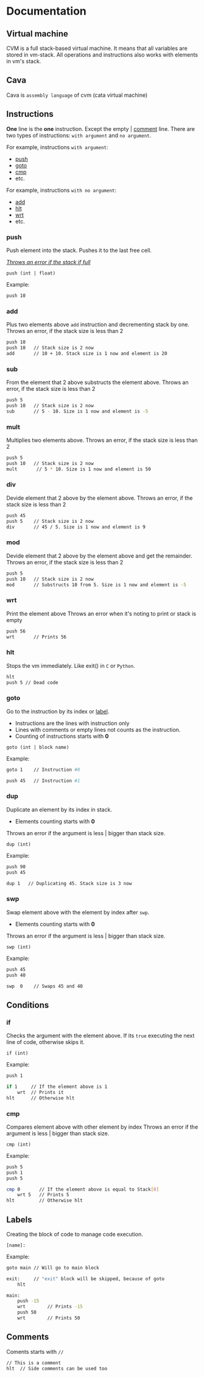 # Documentation

## Virtual machine

CVM is a full stack-based virtual machine. It means that all variables are stored in vm-stack. All operations and instructions also works with elements in vm's stack.

## Cava

Cava is `assembly language` of cvm (cata virtual machine)

## Instructions

__One__ line is the __one__ instruction. Except the empty | [comment](#comments) line.
There are two types of instructions: `with argument` and `no argument`.

For example, instructions `with argument`:

- [push](#push)
- [goto](#goto)
- [cmp](#cmp)
- etc.

For example, instructions `with no argument`:

- [add](#add)
- [hlt](#hlt)
- [wrt](#wrt)
- etc.

### push

Push element into the stack. Pushes it to the last free cell.

_[Throws an error if the stack if full](Notes.md#vms-stack)_

``` text
push (int | float)
```

Example:

``` bash
push 10
```

### add

Plus two elements above `add` instruction and decrementing stack by one.
Throws an error, if the stack size is less than 2

``` bash
push 10
push 10   // Stack size is 2 now
add       // 10 + 10. Stack size is 1 now and element is 20
```

### sub

From the element that 2 above substructs the element above.
Throws an error, if the stack size is less than 2

``` bash
push 5
push 10   // Stack size is 2 now
sub       // 5 - 10. Size is 1 now and element is -5
```

### mult

Multiplies two elements above.
Throws an error, if the stack size is less than 2

``` bash
push 5
push 10   // Stack size is 2 now
mult       // 5 * 10. Size is 1 now and element is 50
```

### div

Devide element that 2 above by the element above.
Throws an error, if the stack size is less than 2

``` bash
push 45
push 5    // Stack size is 2 now
div       // 45 / 5. Size is 1 now and element is 9
```

### mod

Devide element that 2 above by the element above and get the remainder.
Throws an error, if the stack size is less than 2

``` bash
push 5
push 10   // Stack size is 2 now
mod       // Substructs 10 from 5. Size is 1 now and element is -5
```

### wrt

Print the element above
Throws an error when it's noting to print or stack is empty

``` bash
push 56
wrt       // Prints 56
```

### hlt

Stops the vm immediately. Like exit() in `C` or `Python`.

``` bash
hlt
push 5 // Dead code
```

### goto

Go to the instruction by its index or [label](#labels).

- Instructions are the lines with instruction only
- Lines with comments or empty lines not counts as the instruction.
- Counting of instructions starts with __0__

``` text
goto (int | block name)
```

Example:

``` bash
goto 1    // Instruction #0

push 45   // Instruction #1
```

### dup

Duplicate an element by its index in stack.

- Elements counting starts with __0__

Throws an error if the argument is less | bigger than stack size.

```text
dup (int)
```

Example:

``` bash
push 90
push 45

dup 1   // Duplicating 45. Stack size is 3 now
```

### swp

Swap element above with the element by index after `swp`.

- Elements counting starts with __0__

Throws an error if the argument is less | bigger than stack size.

``` text
swp (int)
```

Example:

``` bash
push 45
push 40

swp  0    // Swaps 45 and 40
```

## Conditions

### if

Checks the argument with the element above.
If its `true` executing the next line of code, otherwise skips it.

```text
if (int)
```

Example:

``` bash
push 1

if 1     // If the element above is 1
    wrt  // Prints it
hlt      // Otherwise hlt
```

### cmp

Compares element above with other element by index
Throws an error if the argument is less | bigger than stack size.

```text
cmp (int)
```

Example:

``` bash
push 5
push 1
push 5

cmp 0       // If the element above is equal to Stack[0]
    wrt 5   // Prints 5
hlt         // Otherwise hlt
```

## Labels

Creating the block of code to manage code execution.

```text
[name]:
```

Example:

``` bash
goto main // Will go to main block

exit:     // "exit" block will be skipped, because of goto
    hlt

main:
    push -15
    wrt        // Prints -15
    push 50
    wrt        // Prints 50
```

## Comments

Coments starts with `//`

``` bash
// This is a comment
hlt  // Side comments can be used too
```
